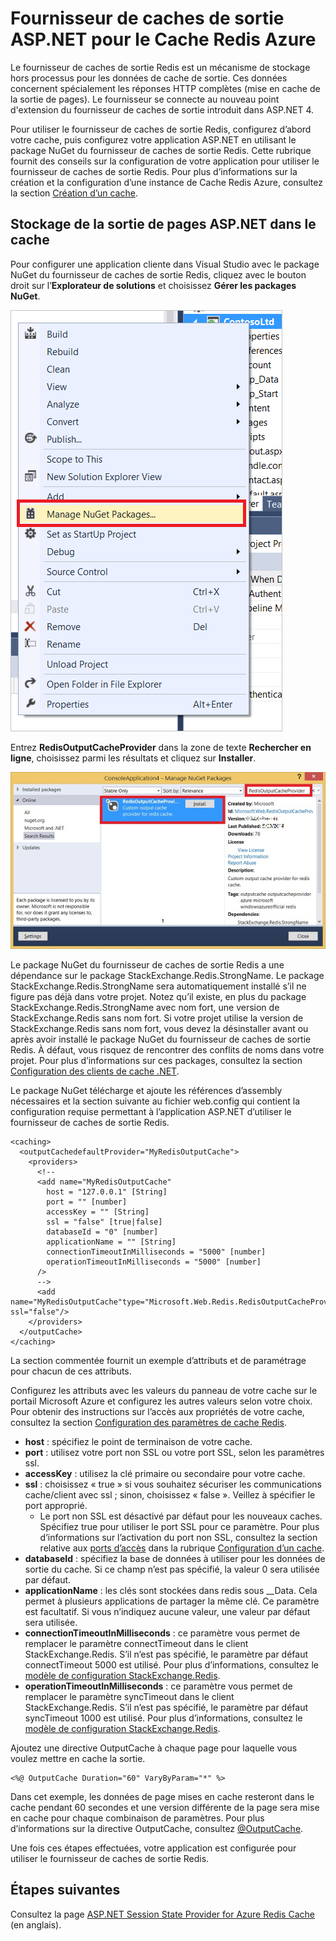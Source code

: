 <properties 
   pageTitle="Mise en cache du fournisseur de caches de sortie ASP.NET"
   description="Découvrez comment mettre en cache les sortie de pages ASP.NET à l’aide du Cache Redis Azure"
   services="redis-cache"
   documentationCenter="na"
   authors="steved0x"
   manager="erikre"
   editor="tysonn" />
<tags 
   ms.service="cache"
   ms.devlang="na"
   ms.topic="article"
   ms.tgt_pltfrm="cache-redis"
   ms.workload="tbd"
   ms.date="01/13/2016"
   ms.author="sdanie" />

# Fournisseur de caches de sortie ASP.NET pour le Cache Redis Azure

Le fournisseur de caches de sortie Redis est un mécanisme de stockage hors processus pour les données de cache de sortie. Ces données concernent spécialement les réponses HTTP complètes (mise en cache de la sortie de pages). Le fournisseur se connecte au nouveau point d'extension du fournisseur de caches de sortie introduit dans ASP.NET 4.

Pour utiliser le fournisseur de caches de sortie Redis, configurez d’abord votre cache, puis configurez votre application ASP.NET en utilisant le package NuGet du fournisseur de caches de sortie Redis. Cette rubrique fournit des conseils sur la configuration de votre application pour utiliser le fournisseur de caches de sortie Redis. Pour plus d’informations sur la création et la configuration d’une instance de Cache Redis Azure, consultez la section [Création d’un cache](cache-dotnet-how-to-use-azure-redis-cache.md#create-a-cache).

## Stockage de la sortie de pages ASP.NET dans le cache

Pour configurer une application cliente dans Visual Studio avec le package NuGet du fournisseur de caches de sortie Redis, cliquez avec le bouton droit sur l’**Explorateur de solutions** et choisissez **Gérer les packages NuGet**.

![Cache Redis Azure - Gérer les packages NuGet](./media/cache-asp.net-output-cache-provider/IC729541.png)

Entrez **RedisOutputCacheProvider** dans la zone de texte **Rechercher en ligne**, choisissez parmi les résultats et cliquez sur **Installer**.

![Fournisseur de caches de sortie ASP.NET du Cache Redis Azure](./media/cache-asp.net-output-cache-provider/IC751727.jpg)

Le package NuGet du fournisseur de caches de sortie Redis a une dépendance sur le package StackExchange.Redis.StrongName. Le package StackExchange.Redis.StrongName sera automatiquement installé s’il ne figure pas déjà dans votre projet. Notez qu’il existe, en plus du package StackExchange.Redis.StrongName avec nom fort, une version de StackExchange.Redis sans nom fort. Si votre projet utilise la version de StackExchange.Redis sans nom fort, vous devez la désinstaller avant ou après avoir installé le package NuGet du fournisseur de caches de sortie Redis. À défaut, vous risquez de rencontrer des conflits de noms dans votre projet. Pour plus d’informations sur ces packages, consultez la section [Configuration des clients de cache .NET](cache-dotnet-how-to-use-azure-redis-cache.md#configure-the-cache-clients).

Le package NuGet télécharge et ajoute les références d’assembly nécessaires et la section suivante au fichier web.config qui contient la configuration requise permettant à l’application ASP.NET d’utiliser le fournisseur de caches de sortie Redis.

    <caching>
      <outputCachedefaultProvider="MyRedisOutputCache">
        <providers>
          <!--
          <add name="MyRedisOutputCache" 
            host = "127.0.0.1" [String]
            port = "" [number]
            accessKey = "" [String]
            ssl = "false" [true|false]
            databaseId = "0" [number]
            applicationName = "" [String]
            connectionTimeoutInMilliseconds = "5000" [number]
            operationTimeoutInMilliseconds = "5000" [number]
          />
          -->
          <add name="MyRedisOutputCache"type="Microsoft.Web.Redis.RedisOutputCacheProvider"host="127.0.0.1"accessKey="" ssl="false"/>
        </providers>
      </outputCache>
    </caching>

La section commentée fournit un exemple d’attributs et de paramétrage pour chacun de ces attributs.

Configurez les attributs avec les valeurs du panneau de votre cache sur le portail Microsoft Azure et configurez les autres valeurs selon votre choix. Pour obtenir des instructions sur l’accès aux propriétés de votre cache, consultez la section [Configuration des paramètres de cache Redis](cache-configure.md#configure-redis-cache-settings).

-	**host** : spécifiez le point de terminaison de votre cache.
-	**port** : utilisez votre port non SSL ou votre port SSL, selon les paramètres ssl.
-	**accessKey** : utilisez la clé primaire ou secondaire pour votre cache.
-	**ssl** : choisissez « true » si vous souhaitez sécuriser les communications cache/client avec ssl ; sinon, choisissez « false ». Veillez à spécifier le port approprié.
	-	Le port non SSL est désactivé par défaut pour les nouveaux caches. Spécifiez true pour utiliser le port SSL pour ce paramètre. Pour plus d’informations sur l’activation du port non SSL, consultez la section relative aux [ports d’accès](cache-configure.md#access-ports) dans la rubrique [Configuration d’un cache](cache-configure.md).
-	**databaseId** : spécifiez la base de données à utiliser pour les données de sortie du cache. Si ce champ n’est pas spécifié, la valeur 0 sera utilisée par défaut.
-	**applicationName** : les clés sont stockées dans redis sous <AppName>\_<SessionId>\_Data. Cela permet à plusieurs applications de partager la même clé. Ce paramètre est facultatif. Si vous n’indiquez aucune valeur, une valeur par défaut sera utilisée.
-	**connectionTimeoutInMilliseconds** : ce paramètre vous permet de remplacer le paramètre connectTimeout dans le client StackExchange.Redis. S’il n’est pas spécifié, le paramètre par défaut connectTimeout 5000 est utilisé. Pour plus d’informations, consultez le [modèle de configuration StackExchange.Redis](http://go.microsoft.com/fwlink/?LinkId=398705).
-	**operationTimeoutInMilliseconds** : ce paramètre vous permet de remplacer le paramètre syncTimeout dans le client StackExchange.Redis. S’il n’est pas spécifié, le paramètre par défaut syncTimeout 1000 est utilisé. Pour plus d’informations, consultez le [modèle de configuration StackExchange.Redis](http://go.microsoft.com/fwlink/?LinkId=398705).

Ajoutez une directive OutputCache à chaque page pour laquelle vous voulez mettre en cache la sortie.

    <%@ OutputCache Duration="60" VaryByParam="*" %>

Dans cet exemple, les données de page mises en cache resteront dans le cache pendant 60 secondes et une version différente de la page sera mise en cache pour chaque combinaison de paramètres. Pour plus d’informations sur la directive OutputCache, consultez [@OutputCache](http://go.microsoft.com/fwlink/?linkid=320837).

Une fois ces étapes effectuées, votre application est configurée pour utiliser le fournisseur de caches de sortie Redis.

## Étapes suivantes

Consultez la page [ASP.NET Session State Provider for Azure Redis Cache](cache-asp.net-session-state-provider.md) (en anglais).

<!---HONumber=AcomDC_0309_2016-->